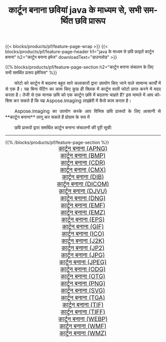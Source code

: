 ﻿---
title: कार्टून बनाना छवियां java के माध्यम से, सभी समर्थित छवि प्रारूप 
weight: 3920
url: /hi/java/cartoonify/ 
lang: hi
langdirlevel: 2
locales: zh-hans,ja,it,ru,de,es,fr,nl,id,lt,pl,pt,vi,tr,ko,zh-hant,ar,hi,th,sv,cs,uk,he
description: Aspose.Imaging का उपयोग करके आप java के माध्यम से आसानी से कार्टून बनाना चित्र बना सकते हैं
---

{{< blocks/products/pf/feature-page-wrap >}}
{{< blocks/products/pf/feature-page-header h1="java के माध्यम से छवि फ़ाइलें कार्टून बनाना" h2="कार्टून बनाना इमेज" downloadText="डाउनलोड" >}}


{{% blocks/products/pf/feature-page-section  h2="कार्टून बनाना संचालन के लिए सभी समर्थित प्रारूप इमेजिस" %}}
<p align="justify" style="text-indent:2em;font-size:15px;">
फोटो को कार्टून में बदलना बहुत सारे कलाकारों द्वारा उपयोग किए जाने वाले सामान्य कार्यों में से एक है। यह बिना पेंटिंग का काम किए कुछ ही क्लिक में कार्टून वाली फोटो प्राप्त करने में मदद करता है। तेजी से एक मानक छवि को एक कार्टून छवि में बदलना चाहते हैं? इस मामले में आप कोशिश कर सकते हैं कि यह Aspose.Imaging लाइब्रेरी में कैसे काम करता है।
</p>
<p align="justify" style="text-indent:2em;font-size:15px;">
Aspose.Imaging का उपयोग करके आप विभिन्न छवि प्रारूपों के लिए आसानी से **कार्टून बनाना** लागू कर सकते हैं प्रोग्राम के रूप में
</p>
<p align="justify" style="text-indent:2em;font-size:15px;">
छवि प्रारूपों द्वारा समर्थित कार्टून बनाना संचालनों की पूरी सूची:
</p>
<hr/>
{{% /blocks/products/pf/feature-page-section %}}
<div class="container-fluid productfamilypage bg-gray">
    <div class="convertypes bg-gray agp-content section">
        <div class="container">
		<div class="row other-converters" style="gap: 10px;font-size: 19px;text-align:center;">
		    <div class='col-md-2 other-converter remove-lp remove-rp'><a href="/imaging/hi/java/cartoonify/apng/" style="padding:15px;">कार्टून बनाना (APNG)</a></div><div class='col-md-2 other-converter remove-lp remove-rp'><a href="/imaging/hi/java/cartoonify/bmp/" style="padding:15px;">कार्टून बनाना (BMP)</a></div><div class='col-md-2 other-converter remove-lp remove-rp'><a href="/imaging/hi/java/cartoonify/cdr/" style="padding:15px;">कार्टून बनाना (CDR)</a></div><div class='col-md-2 other-converter remove-lp remove-rp'><a href="/imaging/hi/java/cartoonify/cmx/" style="padding:15px;">कार्टून बनाना (CMX)</a></div><div class='col-md-2 other-converter remove-lp remove-rp'><a href="/imaging/hi/java/cartoonify/dib/" style="padding:15px;">कार्टून बनाना (DIB)</a></div><div class='col-md-2 other-converter remove-lp remove-rp'><a href="/imaging/hi/java/cartoonify/dicom/" style="padding:15px;">कार्टून बनाना (DICOM)</a></div><div class='col-md-2 other-converter remove-lp remove-rp'><a href="/imaging/hi/java/cartoonify/djvu/" style="padding:15px;">कार्टून बनाना (DJVU)</a></div><div class='col-md-2 other-converter remove-lp remove-rp'><a href="/imaging/hi/java/cartoonify/dng/" style="padding:15px;">कार्टून बनाना (DNG)</a></div><div class='col-md-2 other-converter remove-lp remove-rp'><a href="/imaging/hi/java/cartoonify/emf/" style="padding:15px;">कार्टून बनाना (EMF)</a></div><div class='col-md-2 other-converter remove-lp remove-rp'><a href="/imaging/hi/java/cartoonify/emz/" style="padding:15px;">कार्टून बनाना (EMZ)</a></div><div class='col-md-2 other-converter remove-lp remove-rp'><a href="/imaging/hi/java/cartoonify/eps/" style="padding:15px;">कार्टून बनाना (EPS)</a></div><div class='col-md-2 other-converter remove-lp remove-rp'><a href="/imaging/hi/java/cartoonify/gif/" style="padding:15px;">कार्टून बनाना (GIF)</a></div><div class='col-md-2 other-converter remove-lp remove-rp'><a href="/imaging/hi/java/cartoonify/ico/" style="padding:15px;">कार्टून बनाना (ICO)</a></div><div class='col-md-2 other-converter remove-lp remove-rp'><a href="/imaging/hi/java/cartoonify/j2k/" style="padding:15px;">कार्टून बनाना (J2K)</a></div><div class='col-md-2 other-converter remove-lp remove-rp'><a href="/imaging/hi/java/cartoonify/jp2/" style="padding:15px;">कार्टून बनाना (JP2)</a></div><div class='col-md-2 other-converter remove-lp remove-rp'><a href="/imaging/hi/java/cartoonify/jpg/" style="padding:15px;">कार्टून बनाना (JPG)</a></div><div class='col-md-2 other-converter remove-lp remove-rp'><a href="/imaging/hi/java/cartoonify/jpeg/" style="padding:15px;">कार्टून बनाना (JPEG)</a></div><div class='col-md-2 other-converter remove-lp remove-rp'><a href="/imaging/hi/java/cartoonify/odg/" style="padding:15px;">कार्टून बनाना (ODG)</a></div><div class='col-md-2 other-converter remove-lp remove-rp'><a href="/imaging/hi/java/cartoonify/otg/" style="padding:15px;">कार्टून बनाना (OTG)</a></div><div class='col-md-2 other-converter remove-lp remove-rp'><a href="/imaging/hi/java/cartoonify/png/" style="padding:15px;">कार्टून बनाना (PNG)</a></div><div class='col-md-2 other-converter remove-lp remove-rp'><a href="/imaging/hi/java/cartoonify/svg/" style="padding:15px;">कार्टून बनाना (SVG)</a></div><div class='col-md-2 other-converter remove-lp remove-rp'><a href="/imaging/hi/java/cartoonify/tga/" style="padding:15px;">कार्टून बनाना (TGA)</a></div><div class='col-md-2 other-converter remove-lp remove-rp'><a href="/imaging/hi/java/cartoonify/tif/" style="padding:15px;">कार्टून बनाना (TIF)</a></div><div class='col-md-2 other-converter remove-lp remove-rp'><a href="/imaging/hi/java/cartoonify/tiff/" style="padding:15px;">कार्टून बनाना (TIFF)</a></div><div class='col-md-2 other-converter remove-lp remove-rp'><a href="/imaging/hi/java/cartoonify/webp/" style="padding:15px;">कार्टून बनाना (WEBP)</a></div><div class='col-md-2 other-converter remove-lp remove-rp'><a href="/imaging/hi/java/cartoonify/wmf/" style="padding:15px;">कार्टून बनाना (WMF)</a></div><div class='col-md-2 other-converter remove-lp remove-rp'><a href="/imaging/hi/java/cartoonify/wmz/" style="padding:15px;">कार्टून बनाना (WMZ)</a></div>
                </div>
        </div>
    </div>
</div>
<br/>

